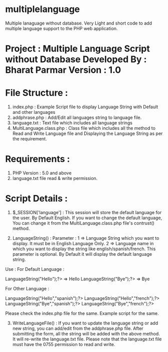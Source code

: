 # multiplelanguage
Multiple lanaguage without database. Very Light and short code to add multiple language support to the PHP web application.


Project : Multiple Language Script without Database
Developed By : Bharat Parmar
Version : 1.0
====================

File Structure :
==================
1) index.php  : Example Script file to display Language String with Default and other languages
2) addphrase.php : Add/Edit all languages string to language file.
3) language.txt : Text file which includes all language strings
4) MultiLanguage.class.php : Class file which includes all the method to Read and Write Language file and Displaying the Language String as per the requirement.

Requirements : 
==================
1) PHP Version : 5.0 and above
2) language.txt file read & write permission.


Script Details :
==================

1) $_SESSION['language'] : This session will store the default language for the user. By Default English. If you want to change the default language, You can change it from the MultiLanguage.class.php file's contrust() method.

2)  LanguageString() :
Parameter : 
1 => Language String which you want to display. It must be in English Language Only.
2 => Language name in which you want to display the string like english/spanish/french. This parameter is optional. By Default it will display the default language string. 

Use : 
For Default Language :
<?php $Main->LanguageString("Hello");?> => Hello
<?php $Main->LanguageString("Bye");?> => Bye

For Other Language : 
<?php $Main->LanguageString("Hello","spanish");?>
<?php $Main->LanguageString("Hello","french");?>

<?php $Main->LanguageString("Bye","spanish");?>
<?php $Main->LanguageString("Bye","french");?>

Please check the index.php file for the same. Example script for the same.


3) WriteLanguageFile() : 
If you want to update the language string or add new string, you can add/edit from the addphrase.php file. After submitting the form, all the string will be added with the above method. It will re-write the language.txt file. Please note that the language.txt file must have the 0755 permission to read and write. 
